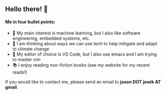 ## Hello there! 👋
#### Me in four bullet points:
- 🤖 My main interest is machine learning, but I also like software engineering, embedded systems, etc.
- 🌱 I am thinking about ways we can use tech to help mitigate and adapt to climate change
- 🔨 My editor of choice is VS Code, but I also use emacs and I am trying to master vim
- 📚 I enjoy reading non-fiction books (see my website for my recent reads!)

If you would like to contact me, please send an email to **jason DOT jewik AT gmail**.
